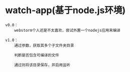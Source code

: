 # watch-app(基于node.js环境)

    v0.0：
        webstorm个人还是不太喜欢，尝试外置一个nodejs应用来编译

    v1.0：
        通过参数，获取其多个子文件夹目录

        判断是否包含可编译的文件

        通过则将该目录保存，并启用监听

